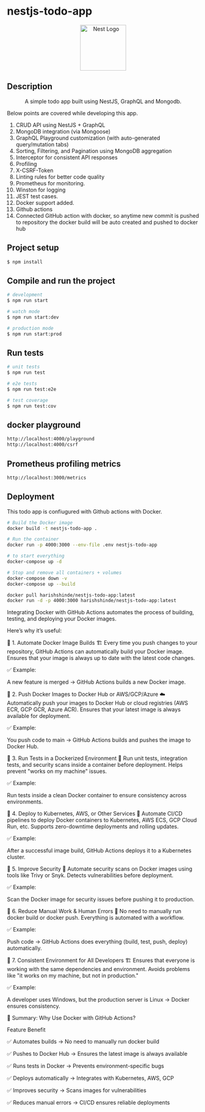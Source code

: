 # nestjs-todo-app

<p align="center">
  <a href="http://nestjs.com/" target="blank"><img src="https://nestjs.com/img/logo-small.svg" width="120" alt="Nest Logo" /></a>
</p>

[circleci-image]: https://img.shields.io/circleci/build/github/nestjs/nest/master?token=abc123def456
[circleci-url]: https://circleci.com/gh/nestjs/nest

## Description

<p align="center">A simple todo app built using NestJS, GraphQL and Mongodb.</p>

Below points are covered while developing this app.

1. CRUD API using NestJS + GraphQL
2. MongoDB integration (via Mongoose)
3. GraphQL Playground customization (with auto-generated query/mutation tabs)
4. Sorting, Filtering, and Pagination using MongoDB aggregation
5. Interceptor for consistent API responses
6. Profiling
7. X-CSRF-Token
8. Linting rules for better code quality
9. Prometheus for monitoring.
10. Winston for logging
11. JEST test cases.
12. Docker support added.
13. Github actions
14. Connected GitHub action with docker, so anytime new commit is pushed to repository the docker build will be auto created and pushed to docker hub


## Project setup

```bash
$ npm install
```

## Compile and run the project

```bash
# development
$ npm run start

# watch mode
$ npm run start:dev

# production mode
$ npm run start:prod
```

## Run tests

```bash
# unit tests
$ npm run test

# e2e tests
$ npm run test:e2e

# test coverage
$ npm run test:cov
```

## docker playground

```bash
http://localhost:4000/playground
http://localhost:4000/csrf
```

## Prometheus profiling metrics

```bash
http://localhost:3000/metrics
```

## Deployment

This todo app is confiugured with Github actions with Docker.

```bash
# Build the Docker image
docker build -t nestjs-todo-app .

# Run the container
docker run -p 4000:3000 --env-file .env nestjs-todo-app

# to start everything
docker-compose up -d

# Stop and remove all containers + volumes
docker-compose down -v  
docker-compose up --build

docker pull harishshinde/nestjs-todo-app:latest
docker run -d -p 4000:3000 harishshinde/nestjs-todo-app:latest
```


Integrating Docker with GitHub Actions automates the process of building, testing, and deploying your Docker images.

Here’s why it’s useful:

🔹 1. Automate Docker Image Builds 🏗️
Every time you push changes to your repository, GitHub Actions can automatically build your Docker image.
Ensures that your image is always up to date with the latest code changes.

✅ Example:

A new feature is merged → GitHub Actions builds a new Docker image.

🔹 2. Push Docker Images to Docker Hub or AWS/GCP/Azure ☁️
Automatically push your images to Docker Hub or cloud registries (AWS ECR, GCP GCR, Azure ACR).
Ensures that your latest image is always available for deployment.

✅ Example:

You push code to main → GitHub Actions builds and pushes the image to Docker Hub.

🔹 3. Run Tests in a Dockerized Environment 🧪
Run unit tests, integration tests, and security scans inside a container before deployment.
Helps prevent "works on my machine" issues.

✅ Example:

Run tests inside a clean Docker container to ensure consistency across environments.

🔹 4. Deploy to Kubernetes, AWS, or Other Services 🚀
Automate CI/CD pipelines to deploy Docker containers to Kubernetes, AWS ECS, GCP Cloud Run, etc.
Supports zero-downtime deployments and rolling updates.

✅ Example:

After a successful image build, GitHub Actions deploys it to a Kubernetes cluster.

🔹 5. Improve Security 🔐
Automate security scans on Docker images using tools like Trivy or Snyk.
Detects vulnerabilities before deployment.

✅ Example:

Scan the Docker image for security issues before pushing it to production.

🔹 6. Reduce Manual Work & Human Errors 🤖
No need to manually run docker build or docker push.
Everything is automated with a workflow.

✅ Example:

Push code → GitHub Actions does everything (build, test, push, deploy) automatically.

🔹 7. Consistent Environment for All Developers 🏗️
Ensures that everyone is working with the same dependencies and environment.
Avoids problems like "it works on my machine, but not in production."

✅ Example:

A developer uses Windows, but the production server is Linux → Docker ensures consistency.

🚀 Summary: Why Use Docker with GitHub Actions?

Feature	Benefit

✅ Automates builds ->	No need to manually run docker build

✅ Pushes to Docker Hub ->	Ensures the latest image is always available

✅ Runs tests in Docker	-> Prevents environment-specific bugs

✅ Deploys automatically ->	Integrates with Kubernetes, AWS, GCP

✅ Improves security	-> Scans images for vulnerabilities

✅ Reduces manual errors ->	CI/CD ensures reliable deployments

